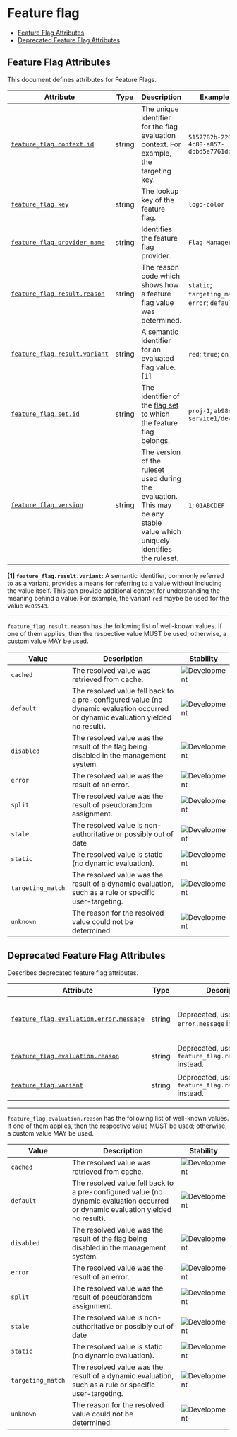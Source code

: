 <!-- NOTE: THIS FILE IS AUTOGENERATED. DO NOT EDIT BY HAND. -->
<!-- see templates/registry/markdown/attribute_namespace.md.j2 -->

# Feature flag

- [Feature Flag Attributes](#feature-flag-attributes)
- [Deprecated Feature Flag Attributes](#deprecated-feature-flag-attributes)

## Feature Flag Attributes

This document defines attributes for Feature Flags.

| Attribute | Type | Description | Examples | Stability |
|---|---|---|---|---|
| <a id="feature-flag-context-id" href="#feature-flag-context-id">`feature_flag.context.id`</a> | string | The unique identifier for the flag evaluation context. For example, the targeting key. | `5157782b-2203-4c80-a857-dbbd5e7761db` | ![Development](https://img.shields.io/badge/-development-blue) |
| <a id="feature-flag-key" href="#feature-flag-key">`feature_flag.key`</a> | string | The lookup key of the feature flag. | `logo-color` | ![Development](https://img.shields.io/badge/-development-blue) |
| <a id="feature-flag-provider-name" href="#feature-flag-provider-name">`feature_flag.provider_name`</a> | string | Identifies the feature flag provider. | `Flag Manager` | ![Development](https://img.shields.io/badge/-development-blue) |
| <a id="feature-flag-result-reason" href="#feature-flag-result-reason">`feature_flag.result.reason`</a> | string | The reason code which shows how a feature flag value was determined. | `static`; `targeting_match`; `error`; `default` | ![Development](https://img.shields.io/badge/-development-blue) |
| <a id="feature-flag-result-variant" href="#feature-flag-result-variant">`feature_flag.result.variant`</a> | string | A semantic identifier for an evaluated flag value. [1] | `red`; `true`; `on` | ![Development](https://img.shields.io/badge/-development-blue) |
| <a id="feature-flag-set-id" href="#feature-flag-set-id">`feature_flag.set.id`</a> | string | The identifier of the [flag set](https://openfeature.dev/specification/glossary/#flag-set) to which the feature flag belongs. | `proj-1`; `ab98sgs`; `service1/dev` | ![Development](https://img.shields.io/badge/-development-blue) |
| <a id="feature-flag-version" href="#feature-flag-version">`feature_flag.version`</a> | string | The version of the ruleset used during the evaluation. This may be any stable value which uniquely identifies the ruleset. | `1`; `01ABCDEF` | ![Development](https://img.shields.io/badge/-development-blue) |

**[1] `feature_flag.result.variant`:** A semantic identifier, commonly referred to as a variant, provides a means
for referring to a value without including the value itself. This can
provide additional context for understanding the meaning behind a value.
For example, the variant `red` maybe be used for the value `#c05543`.

---

`feature_flag.result.reason` has the following list of well-known values. If one of them applies, then the respective value MUST be used; otherwise, a custom value MAY be used.

| Value  | Description | Stability |
|---|---|---|
| `cached` | The resolved value was retrieved from cache. | ![Development](https://img.shields.io/badge/-development-blue) |
| `default` | The resolved value fell back to a pre-configured value (no dynamic evaluation occurred or dynamic evaluation yielded no result). | ![Development](https://img.shields.io/badge/-development-blue) |
| `disabled` | The resolved value was the result of the flag being disabled in the management system. | ![Development](https://img.shields.io/badge/-development-blue) |
| `error` | The resolved value was the result of an error. | ![Development](https://img.shields.io/badge/-development-blue) |
| `split` | The resolved value was the result of pseudorandom assignment. | ![Development](https://img.shields.io/badge/-development-blue) |
| `stale` | The resolved value is non-authoritative or possibly out of date | ![Development](https://img.shields.io/badge/-development-blue) |
| `static` | The resolved value is static (no dynamic evaluation). | ![Development](https://img.shields.io/badge/-development-blue) |
| `targeting_match` | The resolved value was the result of a dynamic evaluation, such as a rule or specific user-targeting. | ![Development](https://img.shields.io/badge/-development-blue) |
| `unknown` | The reason for the resolved value could not be determined. | ![Development](https://img.shields.io/badge/-development-blue) |

## Deprecated Feature Flag Attributes

Describes deprecated feature flag attributes.

| Attribute | Type | Description | Examples | Stability |
|---|---|---|---|---|
| <a id="feature-flag-evaluation-error-message" href="#feature-flag-evaluation-error-message">`feature_flag.evaluation.error.message`</a> | string | Deprecated, use `error.message` instead. | `Flag `header-color` expected type `string` but found type `number`` | ![Deprecated](https://img.shields.io/badge/-deprecated-red)<br>Replaced by `error.message`. |
| <a id="feature-flag-evaluation-reason" href="#feature-flag-evaluation-reason">`feature_flag.evaluation.reason`</a> | string | Deprecated, use `feature_flag.result.reason` instead. | `static`; `targeting_match`; `error`; `default` | ![Deprecated](https://img.shields.io/badge/-deprecated-red)<br>Replaced by `feature_flag.result.reason`. |
| <a id="feature-flag-variant" href="#feature-flag-variant">`feature_flag.variant`</a> | string | Deprecated, use `feature_flag.result.variant` instead. | `red`; `true`; `on` | ![Deprecated](https://img.shields.io/badge/-deprecated-red)<br>Replaced by `feature_flag.result.variant`. |

---

`feature_flag.evaluation.reason` has the following list of well-known values. If one of them applies, then the respective value MUST be used; otherwise, a custom value MAY be used.

| Value  | Description | Stability |
|---|---|---|
| `cached` | The resolved value was retrieved from cache. | ![Development](https://img.shields.io/badge/-development-blue) |
| `default` | The resolved value fell back to a pre-configured value (no dynamic evaluation occurred or dynamic evaluation yielded no result). | ![Development](https://img.shields.io/badge/-development-blue) |
| `disabled` | The resolved value was the result of the flag being disabled in the management system. | ![Development](https://img.shields.io/badge/-development-blue) |
| `error` | The resolved value was the result of an error. | ![Development](https://img.shields.io/badge/-development-blue) |
| `split` | The resolved value was the result of pseudorandom assignment. | ![Development](https://img.shields.io/badge/-development-blue) |
| `stale` | The resolved value is non-authoritative or possibly out of date | ![Development](https://img.shields.io/badge/-development-blue) |
| `static` | The resolved value is static (no dynamic evaluation). | ![Development](https://img.shields.io/badge/-development-blue) |
| `targeting_match` | The resolved value was the result of a dynamic evaluation, such as a rule or specific user-targeting. | ![Development](https://img.shields.io/badge/-development-blue) |
| `unknown` | The reason for the resolved value could not be determined. | ![Development](https://img.shields.io/badge/-development-blue) |
